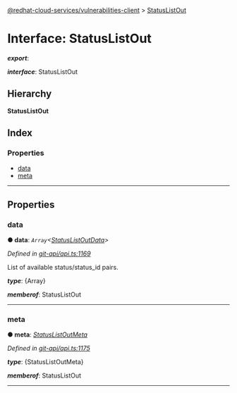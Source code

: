 [@redhat-cloud-services/vulnerabilities-client](../README.md) > [StatusListOut](../interfaces/statuslistout.md)

# Interface: StatusListOut

*__export__*: 

*__interface__*: StatusListOut

## Hierarchy

**StatusListOut**

## Index

### Properties

* [data](statuslistout.md#data)
* [meta](statuslistout.md#meta)

---

## Properties

<a id="data"></a>

###  data

**● data**: *`Array`<[StatusListOutData](statuslistoutdata.md)>*

*Defined in [git-api/api.ts:1169](https://github.com/RedHatInsights/javascript-clients/blob/master/packages/vulnerabilities/git-api/api.ts#L1169)*

List of available status/status\_id pairs.

*__type__*: {Array}

*__memberof__*: StatusListOut

___
<a id="meta"></a>

###  meta

**● meta**: *[StatusListOutMeta](statuslistoutmeta.md)*

*Defined in [git-api/api.ts:1175](https://github.com/RedHatInsights/javascript-clients/blob/master/packages/vulnerabilities/git-api/api.ts#L1175)*

*__type__*: {StatusListOutMeta}

*__memberof__*: StatusListOut

___

